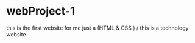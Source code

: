 # webProject-1
this is the first website for me just a (HTML &amp; CSS ) / this is a technology website 
